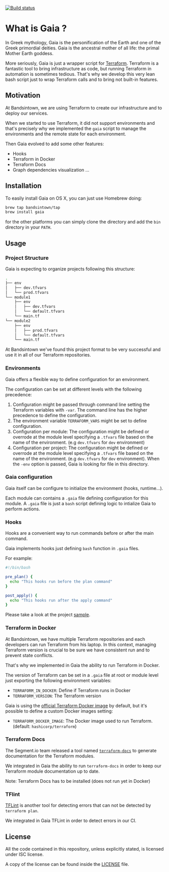 [![Build status](https://badge.buildkite.com/c701c3b9833a32d772707ca89c5ac4503a414523ee1ea6a573.svg)](https://buildkite.com/bandsintown/gaia)

What is Gaia ?
====

In Greek mythology, Gaia is the personification of the Earth and one of the Greek primordial deities. Gaia is the ancestral mother of all life: the primal Mother Earth goddess.

More seriously, Gaia is just a wrapper script for [Terraform](https://www.terraform.io/). Terraform is a fantastic tool to bring infrastructure as code, but running Terraform in automation 
is sometimes tedious. That's why we develop this very lean bash script just to wrap Terraform calls and to bring not built-in features.

## Motivation

At Bandsintown, we are using Terraform to create our infrastructure and to deploy our services.

When we started to use Terraform, it did not support environments and that's precisely why we implemented the `gaia` script to manage the environments and the remote state for each environment.

Then Gaia evolved to add some other features:

- Hooks
- Terraform in Docker
- Terraform Docs
- Graph dependencies visualization
...


## Installation

To easily install Gaia on OS X, you can just use Homebrew doing:

```sh
brew tap bandsintown/tap
brew install gaia
```

for the other platforms you can simply clone the directory and add the `bin` directory in your `PATH`.


## Usage

### Project Structure

Gaia is expecting to organize projects following this structure:


```bash
.
├── env
│   ├── dev.tfvars
│   └── prod.tfvars
└── module1
    ├── env
    │   ├── dev.tfvars
    │   └── default.tfvars
    └── main.tf
└── module2
    ├── env
    │   ├── prod.tfvars
    │   └── default.tfvars
    └── main.tf
```

At Bandsintown we've found this project format to be very successful and use it in all of our Terraform repositories.


### Environments

Gaia offers a flexible way to define configuration for an environment.

The configuration can be set at different levels with the following precedence: 

1. Configuration might be passed through command line setting the Terraform variables with `-var`. The command line has the higher precedence to define the configuration.
2. The environment variable `TERRAFORM_VARS` might be set to define configuration.
3. Configuration per module: The configuration might be defined or overrode at the module level specifying a `.tfvars` file based on the name of the environment. (e.g `dev.tfvars` for `dev` environment) 
4. Configuration per project: The configuration might be defined or overrode at the module level specifying a `.tfvars` file based on the name of the environment. (e.g `dev.tfvars` for `dev` environment). 
When the `-env` option is passed, Gaia is looking for file in this directory.

### Gaia configuration

Gaia itself can be configure to initialize the environment (hooks, runtime...). 

Each module can contains a `.gaia` file defining configuration for this module. 
A `.gaia` file is just a `bash` script defining logic to intialize Gaia to perform actions.

### Hooks

Hooks are a convenient way to run commands before or after the main command. 

Gaia implements hooks just defining `bash` function in `.gaia` files.

For example:

```bash
#!/bin/bash

pre_plan() {
  echo "This hooks run before the plan command" 
}

post_apply() {
  echo "This hooks run after the apply command" 
}

```

Please take a look at the project [sample](sample).

### Terraform in Docker

At Bandsintown, we have multiple Terraform repositories and each developers can run Terraform from his laptop. 
In this context, managing Terraform version is crucial to be sure we have consistent run and to prevent state conflicts. 

That's why we implemented in Gaia the ability to run Terraform in Docker. 

The version of Terraform can be set in a `.gaia` file at root or module level just exporting the following environment variables:

 - `TERRAFORM_IN_DOCKER`: Define if Terraform runs in Docker
 - `TERRAFORM_VERSION`: The Terraform version


Gaia is using the [official Terraform Docker image](https://store.docker.com/community/images/hashicorp/terraform) by default, but it's possible to define a custom Docker images setting:
 
 - `TERRAFORM_DOCKER_IMAGE`: The Docker image used to run Terraform. (default: `hashicorp/terraform`)

### Terraform Docs

The Segment.io team released a tool named [`terraform-docs`](https://github.com/segmentio/terraform-docs) to generate documentation for the Terraform modules.

We integrated in Gaia the ability to run `terraform-docs` in order to keep our Terraform module documentation up to date.

Note: Terraform Docs has to be installed (does not run yet in Docker)

### TFlint

[TFLint](https://github.com/wata727/tflint) is another tool for detecting errors that can not be detected by `terraform plan`.

We integrated in Gaia TFLint in order to detect errors in our CI.

## License

All the code contained in this repository, unless explicitly stated, is
licensed under ISC license.

A copy of the license can be found inside the [LICENSE](LICENSE) file.